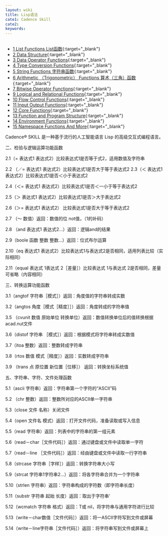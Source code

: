 ```yaml
---
layout: wiki
title: Lisp语法
cate1: Cadence Skill
cate2: 
keywords: 
---
```


##

*  [1 List Functions List函数](https://tiny-yhw.github.io//allegro-skill-lisp-list-functions){:target="_blank"}
*  [2 Data Structure](https://tiny-yhw.github.io//allegro-skill-lisp-data-structure){:target="_blank"}
*  [3 Data Operator Functions](https://tiny-yhw.github.io//allegro-skill-lisp-data-operator-functions){:target="_blank"}
*  [4 Type Conversion Functions](https://tiny-yhw.github.io//allegro-skill-lisp-type-conversion-functions){:target="_blank"}
*  [5 String Functions 字符串函数](https://tiny-yhw.github.io//allegro-skill-lisp-string-functions){:target="_blank"}
*  [6 Arithmetic （Trigonometric） Functions 算术（三角）函数](https://tiny-yhw.github.io//allegro-skill-lisp-arithmetic-functions){:target="_blank"}
*  [7 Bitwise Operator Functions](https://tiny-yhw.github.io//allegro-skill-lisp-bitwise-operator-functions){:target="_blank"}
*  [9 Logical and Relational Functions](https://tiny-yhw.github.io//allegro-skill-logical-and-relational-functions){:target="_blank"}
*  [10 Flow Control Functions](https://tiny-yhw.github.io//allegro-skill-lisp-flow-control-functions){:target="_blank"}
*  [11 Input Output Functions](https://tiny-yhw.github.io//allegro-skill-lisp-input-output-functions){:target="_blank"}
*  [12 Core Functions](https://tiny-yhw.github.io//allegro-skill-lisp-core-functions){:target="_blank"}
*  [13 Function and Program Structure](https://tiny-yhw.github.io//allegro-skill-lisp-functions-and-Program-Structure){:target="_blank"}
*  [14 Environment Functions](https://tiny-yhw.github.io//allegro-skill-lisp-environment-functions){:target="_blank"}
*  [15 Namespace Functions And More](https://tiny-yhw.github.io//allegro-skill-lisp-namespace-functions-and-more){:target="_blank"}

Cadence® SKILL 是一种基于流行的人工智能语言 Lisp 的高级交互式编程语言。





二、检验与逻辑运算功能函数

2.1（= 表达式1 表达式2）比较表达式1是否等于式2，适用数值及字符串

2.2 （／= 表达式1 表达式2）比较表达式1是否大于等于表达式2 2.3（＜ 表达式1 表达式2）比较表达式1是否＜小于表达式2

2.4（＜= 表达式1 表达式2）比较表达式1是否＜一小于等于表达式2

2.5（＞ 表达式1 表达式2）比较表达式1是否＞大于表达式2

2.6（＞= 表达式1 表达式2） 比较表达式1是否大于等于表达式2

2.7 （～ 数值）返回：数值的位 not值，（1的补码）

2.8 （and 表达式1 表达式2…）返回：逻辑and的结果

2.9（boole 函数 整数 整数…）返回：位式布尔运算

2.10（eq 表达式1 表达式2）比较表达式1与表达式2是否相同，适用列表比较（实际相同）

2.11（equal 表达式 1表达式 2［差量］）比较表达式 1与表达式 2是否相同，差量可省略（内容相同）

三、转换运算功能函数

3.1（angtof 字符串［模式］）返回：角度值的字符串转成实数

3.2（angtos 角度［模式［精度］］）返回：角度转成的字符串值

3.5 （cvunit 数值 原始单位 转换单位）返回：数值转换单位后的值转换根据acad.nut文件

3.6（distof 字符串 ［模式］）返回：根据模式将字符串转成实数值

3.7（itoa 整数）返回：整数转成字符串

3.8（rtos 数值 模式［精度］）返回：实数转成字符串

3.9 （trans 点 原位置 新位置［位移］） 返回：转换坐标系统值


五、字符串、字符、文件处理函数

5.1（ascii 字符串）返回：字符串第一个字符的“ASCII”码

5.2 （chr 整数）返回：整数所对应的ASCII单一字符串

5.3（close 文件 名称）关闭文件

5.4（open 文件名 模式）返回：打开文件代码，准备读取或写入信息

5.5（read 字符串）返回：列表中的字符串的第一组元素

5.6（read－char［文件代码］）返回：通过键盘或文件中读取单一字符

5.7（read－line ［文件代码］）返回：经由键盘或文件中读取一行字符串

5.8（strcase 字符串［字样］）返回：转换字符串大小写

5.9（strcat 字符串1字符串2…）返回：将各字符串合并为一个字符串

5.10（strlen 字符串）返回：字符串构成的字符数（即字符串长度）

5.11（substr 字符串 起始 长度）返回：取出于字符串‘

5.12（wcmatch 字符串 格式）返回：T或 nil，将字符串与通用字符进行比较

5.13（write－char数值［文件代码］）返回：将一ASCII字符写到文件或屏幕

5.14（write－line字符串［文件代码］）返回：将字符串写到文件或屏幕上